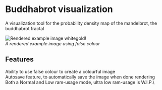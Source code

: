 # Buddhabrot visualization
A visualization tool for the probability density map of the mandelbrot, the buddhabrot fractal

![Rendered example image whitegold!](/.github/whitegold.png "PNG")\
*A rendered example image using false colour*

## Features
Ability to use false colour to create a colourful image\
Autosave feature, to automatically save the image when done rendering\
Both a Normal and Low ram-usage mode, ultra low ram-usage is W.I.P.\
